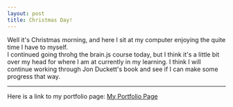 ```yaml
---
layout: post
title: Christmas Day!
---
```


Well it's Christmas morning, and here I sit at my computer enjoying the quite time I have to myself.
<br>
I continued going throhg the brain.js course today, but I think it's a little bit over my head for where I am at currently in my learning. I think I will continue working through Jon Duckett's book and see if I can make some progress that way. 


---

Here is a link to my portfolio page:
[My Portfolio Page](https://dragon8029.github.io/Portfolio/)






